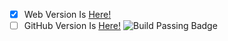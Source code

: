 - [x] Web Version Is [Here!](https://arplane-socity.github.io/arplane-project-all)
- [ ] GitHub Version Is [Here!](https://github.com/Arplane-SOCITY/arplane-project-all/)
![Build Passing Badge](https://app.travis-ci.com/Arplane-SOCITY/arplane-project-all.svg?branch=main)
